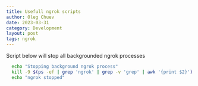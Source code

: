 ```yaml
---
title: Usefull ngrok scripts
author: Oleg Chuev
date: 2023-03-31
category: Development
layout: post
tags: ngrok
---
```


Script below will stop all backgrounded ngrok processes

```bash
  echo "Stopping background ngrok process"
  kill -9 $(ps -ef | grep 'ngrok' | grep -v 'grep' | awk '{print $2}')
  echo "ngrok stopped"
```